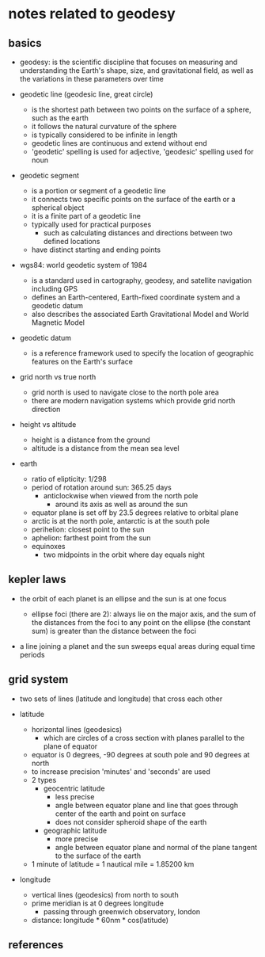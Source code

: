 # notes related to geodesy

## basics

- geodesy: is the scientific discipline that focuses on measuring and understanding the Earth's shape, size, and gravitational field, as well as the variations in these parameters over time

- geodetic line (geodesic line, great circle)
  - is the shortest path between two points on the surface of a sphere, such as the earth
  - it follows the natural curvature of the sphere
  - is typically considered to be infinite in length
  - geodetic lines are continuous and extend without end
  - 'geodetic' spelling is used for adjective, 'geodesic' spelling used for noun

- geodetic segment
  - is a portion or segment of a geodetic line
  - it connects two specific points on the surface of the earth or a spherical object
  - it is a finite part of a geodetic line
  - typically used for practical purposes
    - such as calculating distances and directions between two defined locations
  - have distinct starting and ending points

- wgs84: world geodetic system of 1984
  - is a standard used in cartography, geodesy, and satellite navigation including GPS
  - defines an Earth-centered, Earth-fixed coordinate system and a geodetic datum
  - also describes the associated Earth Gravitational Model and World Magnetic Model

- geodetic datum
  - is a reference framework used to specify the location of geographic features on the Earth's surface

- grid north vs true north
  - grid north is used to navigate close to the north pole area
  - there are modern navigation systems which provide grid north direction

- height vs altitude
  - height is a distance from the ground
  - altitude is a distance from the mean sea level

- earth
  - ratio of elipticity: 1/298
  - period of rotation around sun: 365.25 days
    - anticlockwise when viewed from the north pole
      - around its axis as well as around the sun
  - equator plane is set off by 23.5 degrees relative to orbital plane
  - arctic is at the north pole, antarctic is at the south pole
  - perihelion: closest point to the sun
  - aphelion: farthest point from the sun
  - equinoxes
    - two midpoints in the orbit where day equals night


## kepler laws
  
- the orbit of each planet is an ellipse and the sun is at one focus
  - ellipse foci (there are 2): always lie on the major axis, and the sum of the distances from the foci to any point on the ellipse (the constant sum) is greater than the distance between the foci

- a line joining a planet and the sun sweeps equal areas during equal time periods


## grid system
  
- two sets of lines (latitude and longitude) that cross each other

- latitude
  - horizontal lines (geodesics)
    - which are circles of a cross section with planes parallel to the plane of equator
  - equator is 0 degrees, -90 degrees at south pole and 90 degrees at north
  - to increase precision 'minutes' and 'seconds' are used
  - 2 types
    - geocentric latitude
      - less precise
      - angle between equator plane and line that goes through center of the earth and point on surface 
      - does not consider spheroid shape of the earth
    - geographic latitude
      - more precise
      - angle between equator plane and normal of the plane tangent to the surface of the earth
  - 1 minute of latitude = 1 nautical mile = 1.85200 km

- longitude
  - vertical lines (geodesics) from north to south
  - prime meridian is at 0 degrees longitude
    - passing through greenwich observatory, london
  - distance: longitude * 60nm * cos(latitude)


## references

[1]: https://www.youtube.com/playlist?list=PLncfeagBRbBd8MTQd_jNSxKKXM6jzBkK7 (ATPL General Navigation course)
